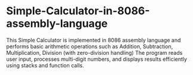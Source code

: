 # Simple-Calculator-in-8086-assembly-language
This Simple Calculator is implemented in 8086 assembly language and performs basic arithmetic operations such as Addition, Subtraction, Multiplication, Division (with zero-division handling) The program reads user input, processes multi-digit numbers, and displays results efficiently using stacks and function calls.
